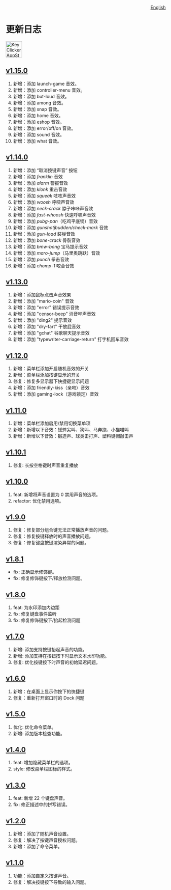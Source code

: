 <p align="right">
  <a href="./CHANGELOG.md">English</a>
</p>
<!--rehype:style=float: right; bottom: -36px; position: relative;-->

更新日志
===

<a target="_blank" href="https://apps.apple.com/app/key-clicker/6740425504" title="KeyClicker for macOS">
    <img alt="KeyClicker AppStore" src="https://jaywcjlove.github.io/sb/download/macos.svg" height="51">
</a>

## [v1.15.0](https://github.com/jaywcjlove/key-clicker/releases/tag/v1.15.0)

1. 新增：添加 launch-game 音效。
2. 新增：添加 controller-menu 音效。
3. 新增：添加 but-loud 音效。
4. 新增：添加 among 音效。
5. 新增：添加 snap 音效。
6. 新增：添加 home 音效。
7. 新增：添加 eshop 音效。
8. 新增：添加 error/off/on 音效。
9. 新增：添加 sound 音效。
10. 新增：添加 what 音效。

## [v1.14.0](https://github.com/jaywcjlove/key-clicker/releases/tag/v1.14.0)

1. 新增：添加 “取消按键声音” 按钮
2. 新增：添加 *franklin* 音效
3. 新增：添加 *alarm* 警报音效
4. 新增：添加 *klonk* 重击音效
5. 新增：添加 *squeak* 吱吱声音效
6. 新增：添加 *woosh* 呼啸声音效
7. 新增：添加 *neck-crack* 脖子咔咔声音效
8. 新增：添加 *fast-whoosh* 快速呼啸声音效
9. 新增：添加 *pubg-pan*（吃鸡平底锅）音效
10. 新增：添加 *gunshotjbudden/check-mark* 音效
11. 新增：添加 *gun-load* 装弹音效
12. 新增：添加 *bone-crack* 骨裂音效
13. 新增：添加 *bmw-bong* 宝马提示音效
14. 新增：添加 *maro-jump*（马里奥跳跃）音效
15. 新增：添加 *punch* 拳击音效
16. 新增：添加 *chomp-1* 咬合音效

## [v1.13.0](https://github.com/jaywcjlove/key-clicker/releases/tag/v1.13.0)

1. 新增：添加鼠标点击声音效果
2. 新增：添加 "mario-coin" 音效
3. 新增：添加 "error" 错误提示音效
4. 新增：添加 "censor-beep" 消音哔声音效
5. 新增：添加 "ding2" 提示音效
6. 新增：添加 "dry-fart" 干放屁音效
7. 新增：添加 "gchat" 谷歌聊天提示音效
8. 新增：添加 "typewriter-carriage-return" 打字机回车音效

## [v1.12.0](https://github.com/jaywcjlove/key-clicker/releases/tag/v1.12.0)

1. 新增：菜单栏添加开启随机音效的开关
2. 新增：菜单栏添加按键显示的开关
3. 修复：修复多显示器下快捷键显示问题
4. 新增：添加 friendly-kiss（亲吻）音效
5. 新增：添加 gaming-lock（游戏锁定）音效

## [v1.11.0](https://github.com/jaywcjlove/key-clicker/releases/tag/v1.11.0)

1. 新增：菜单栏添加启用/禁用切换菜单项
2. 新增：新增以下音效：蟋蟀尖叫、狗叫、马奔跑、小猫喵叫
3. 新增：新增以下音效：锻造声、球类击打声、塑料键帽敲击声

## [v1.10.1](https://github.com/jaywcjlove/key-clicker/releases/tag/v1.10.1)

1. 修复: 长按空格键时声音重复播放

## [v1.10.0](https://github.com/jaywcjlove/key-clicker/releases/tag/v1.10.0)

1. feat: 新增将声音设置为 0 禁用声音的选项。
2. refactor: 优化禁用选项。

## [v1.9.0](https://github.com/jaywcjlove/key-clicker/releases/tag/v1.9.0)

1. 修复：修复部分组合键无法正常播放声音的问题。
2. 修复：修复按键释放时的声音播放问题。
3. 修复：修复键盘按键渲染异常的问题。

## [v1.8.1](https://github.com/jaywcjlove/key-clicker/releases/tag/v1.8.1)

- fix: 正确显示修饰键。
- fix: 修复修饰键按下/释放检测问题。

## [v1.8.0](https://github.com/jaywcjlove/key-clicker/releases/tag/v1.8.0)

1. feat: 为水印添加内边距
2. fix: 修复键盘事件监听
3. fix: 修复修饰键按下/抬起检测问题

## [v1.7.0](https://github.com/jaywcjlove/key-clicker/releases/tag/v1.7.0)

1. 新增: 添加支持按键抬起声音的功能。
2. 新增: 添加支持在按钮按下时显示文本水印功能。
3. 修复: 优化按键按下时声音的初始延迟问题。

## [v1.6.0](https://github.com/jaywcjlove/key-clicker/releases/tag/v1.6.0)

1. 新增：在桌面上显示你按下的快捷键  
2. 修复：重新打开窗口时的 Dock 问题

## [v1.5.0](https://github.com/jaywcjlove/key-clicker/releases/tag/v1.5.0)

1. 优化: 优化命令菜单。
2. 新增: 添加版本检查功能。

## [v1.4.0](https://github.com/jaywcjlove/key-clicker/releases/tag/v1.4.0)

1. feat: 增加隐藏菜单栏的选项。
2. style: 修改菜单栏图标的样式。

## [v1.3.0](https://github.com/jaywcjlove/key-clicker/releases/tag/v1.3.0)

1. feat: 新增 22 个键盘声音。
2. fix: 修正描述中的拼写错误。

## [v1.2.0](https://github.com/jaywcjlove/key-clicker/releases/tag/v1.2.0)

1. 新增：添加了随机声音设置。
2. 修复：解决了按键声音授权问题。
3. 新增：添加了命令菜单。

## [v1.1.0](https://github.com/jaywcjlove/key-clicker/releases/tag/v1.1.0)

1. 功能：添加自定义按键声音。
2. 修复：解决按键按下导致的输入问题。
